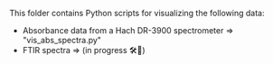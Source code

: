 This folder contains Python scripts for visualizing the following data:
* Absorbance data from a Hach DR-3900 spectrometer => "vis_abs_spectra.py"
* FTIR spectra => (in progress 🛠️🚧)

